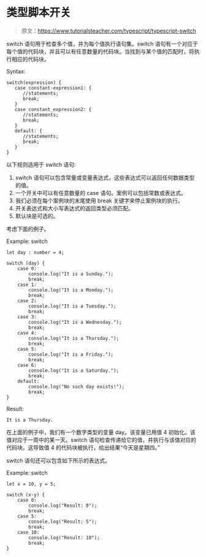# 类型脚本开关

> 原文：<https://www.tutorialsteacher.com/typescript/typescript-switch>

switch 语句用于检查多个值，并为每个值执行语句集。switch 语句有一个对应于每个值的代码块，并且可以有任意数量的代码块。当找到与某个值的匹配时，将执行相应的代码块。

Syntax:

```
switch(expression) { 
   case constant-expression1: { 
      //statements; 
      break; 
   } 
   case constant_expression2: { 
      //statements; 
      break; 
   } 
   default: { 
      //statements; 
      break; 
   } 
} 

```

以下规则适用于 switch 语句:

1.  switch 语句可以包含常量或变量表达式，这些表达式可以返回任何数据类型的值。
2.  一个开关中可以有任意数量的 case 语句。案例可以包括常数或表达式。
3.  我们必须在每个案例块的末尾使用 break 关键字来停止案例块的执行。
4.  开关表达式和大小写表达式的返回类型必须匹配。
5.  默认块是可选的。

考虑下面的例子。

Example: switch 

```
let day : number = 4;

switch (day) {
    case 0:
        console.log("It is a Sunday.");
        break;
    case 1:
        console.log("It is a Monday.");
        break;
    case 2:
        console.log("It is a Tuesday.");
        break;
    case 3:
        console.log("It is a Wednesday.");
        break;
    case 4:
        console.log("It is a Thursday.");
        break;
    case 5:
        console.log("It is a Friday.");
        break;
    case 6:
        console.log("It is a Saturday.");
        break;
    default:
        console.log("No such day exists!");
        break;
} 
```

Result:

```
It is a Thursday.

```

在上面的例子中，我们有一个数字类型的变量 day。该变量已用值 4 初始化。该值对应于一周中的某一天。switch 语句检查传递给它的值，并执行与该值对应的代码块。这导致值 4 的代码块被执行，给出结果“今天是星期四。”

switch 语句还可以包含如下所示的表达式。

Example: switch 

```
let x = 10, y = 5;

switch (x-y) {
    case 0:
        console.log("Result: 0");
        break;
    case 5:
        console.log("Result: 5");
        break;
    case 10:
        console.log("Result: 10");
        break;
} 
```

